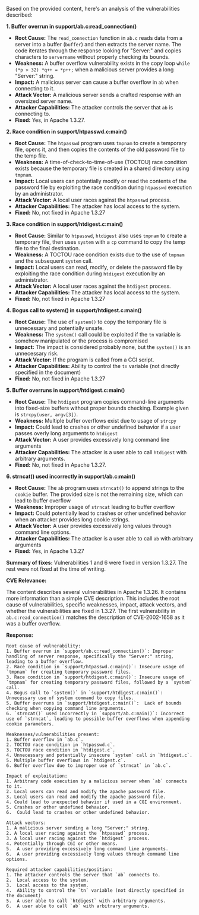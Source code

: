Based on the provided content, here's an analysis of the vulnerabilities described:

**1. Buffer overrun in support/ab.c:read_connection()**

*   **Root Cause:** The `read_connection` function in `ab.c` reads data from a server into a buffer (`buffer`) and then extracts the server name. The code iterates through the response looking for "Server:" and copies characters to `servername` without properly checking its bounds.
*   **Weakness:**  A buffer overflow vulnerability exists in the copy loop `while (*p > 32) *q++ = *p++;` when a malicious server provides a long "Server:" string.
*   **Impact:** A malicious server can cause a buffer overflow in `ab` when connecting to it.
*   **Attack Vector:** A malicious server sends a crafted response with an oversized server name.
*   **Attacker Capabilities:** The attacker controls the server that `ab` is connecting to.
*   **Fixed:** Yes, in Apache 1.3.27.

**2. Race condition in support/htpasswd.c:main()**

*   **Root Cause:** The `htpasswd` program uses `tmpnam` to create a temporary file, opens it, and then copies the contents of the old password file to the temp file.
*   **Weakness:**  A time-of-check-to-time-of-use (TOCTOU) race condition exists because the temporary file is created in a shared directory using `tmpnam`.
*   **Impact:** Local users can potentially modify or read the contents of the password file by exploiting the race condition during `htpasswd` execution by an administrator.
*   **Attack Vector:** A local user races against the `htpasswd` process.
*   **Attacker Capabilities:** The attacker has local access to the system.
*   **Fixed:** No, not fixed in Apache 1.3.27

**3. Race condition in support/htdigest.c:main()**

*  **Root Cause:** Similar to `htpasswd`, `htdigest` also uses `tmpnam` to create a temporary file, then uses `system` with a `cp` command to copy the temp file to the final destination.
*   **Weakness:**  A TOCTOU race condition exists due to the use of `tmpnam` and the subsequent `system` call.
*   **Impact:** Local users can read, modify, or delete the password file by exploiting the race condition during `htdigest` execution by an administrator.
*  **Attack Vector:** A local user races against the `htdigest` process.
*   **Attacker Capabilities:** The attacker has local access to the system.
*   **Fixed:** No, not fixed in Apache 1.3.27

**4. Bogus call to system() in support/htdigest.c:main()**

*   **Root Cause:** The use of `system()` to copy the temporary file is unnecessary and potentially unsafe.
*   **Weakness:**  The `system()` call could be exploited if the `tn` variable is somehow manipulated or the process is compromised
*   **Impact:** The impact is considered probably none, but the `system()` is an unnecessary risk.
*   **Attack Vector:**  If the program is called from a CGI script.
*   **Attacker Capabilities:**  Ability to control the `tn` variable (not directly specified in the document)
*   **Fixed:** No, not fixed in Apache 1.3.27

**5. Buffer overruns in support/htdigest.c:main()**

*   **Root Cause:** The `htdigest` program copies command-line arguments into fixed-size buffers without proper bounds checking. Example given is `strcpy(user, argv[3])`.
*   **Weakness:**  Multiple buffer overflows exist due to usage of `strcpy`
*  **Impact:** Could lead to crashes or other undefined behavior if a user passes overly long arguments to `htdigest`
*   **Attack Vector:**  A user provides excessively long command line arguments
*   **Attacker Capabilities:** The attacker is a user able to call `htdigest` with arbitrary arguments.
*   **Fixed:** No, not fixed in Apache 1.3.27.

**6. strncat() used incorrectly in support/ab.c:main()**

*   **Root Cause:** The `ab` program uses `strncat()` to append strings to the `cookie` buffer. The provided size is not the remaining size, which can lead to buffer overflow
*   **Weakness:**  Improper usage of `strncat` leading to buffer overflow
*   **Impact:** Could potentially lead to crashes or other undefined behavior when an attacker provides long cookie strings.
*   **Attack Vector:** A user provides excessively long values through command line options.
*   **Attacker Capabilities:** The attacker is a user able to call `ab` with arbitrary arguments
*  **Fixed:** Yes, in Apache 1.3.27

**Summary of fixes:**
Vulnerabilities 1 and 6 were fixed in version 1.3.27. The rest were not fixed at the time of writing.

**CVE Relevance:**

The content describes several vulnerabilities in Apache 1.3.26. It contains more information than a simple CVE description. This includes the root cause of vulnerabilities, specific weaknesses, impact, attack vectors, and whether the vulnerabilities are fixed in 1.3.27. The first vulnerability in `ab.c:read_connection()` matches the description of CVE-2002-1658 as it was a buffer overflow.

**Response:**
```
Root cause of vulnerability:
1. Buffer overrun in `support/ab.c:read_connection()`: Improper handling of server response, specifically the "Server:" string, leading to a buffer overflow.
2. Race condition in `support/htpasswd.c:main()`: Insecure usage of `tmpnam` for creating temporary password files.
3. Race condition in `support/htdigest.c:main()`: Insecure usage of `tmpnam` for creating temporary password files, followed by a `system` call.
4. Bogus call to `system()` in `support/htdigest.c:main()`: Unnecessary use of system command to copy files.
5. Buffer overruns in `support/htdigest.c:main()`:  Lack of bounds checking when copying command line arguments.
6. `strncat()` used incorrectly in `support/ab.c:main()`: Incorrect use of `strncat`, leading to possible buffer overflows when appending cookie parameters.

Weaknesses/vulnerabilities present:
1. Buffer overflow in `ab.c`.
2. TOCTOU race condition in `htpasswd.c`.
3. TOCTOU race condition in `htdigest.c`.
4. Unnecessary and potentially insecure `system` call in `htdigest.c`.
5. Multiple buffer overflows in `htdigest.c`.
6. Buffer overflow due to improper use of `strncat` in `ab.c`.

Impact of exploitation:
1. Arbitrary code execution by a malicious server when `ab` connects to it.
2. Local users can read and modify the apache password file.
3. Local users can read and modify the apache password file.
4. Could lead to unexpected behavior if used in a CGI environment.
5. Crashes or other undefined behavior.
6.  Could lead to crashes or other undefined behavior.

Attack vectors:
1. A malicious server sending a long "Server:" string.
2. A local user racing against the `htpasswd` process.
3. A local user racing against the `htdigest` process.
4. Potentially through CGI or other means.
5.  A user providing excessively long command line arguments.
6.  A user providing excessively long values through command line options.

Required attacker capabilities/position:
1. The attacker controls the server that `ab` connects to.
2.  Local access to the system.
3.  Local access to the system.
4.  Ability to control the `tn` variable (not directly specified in the document)
5.  A user able to call `htdigest` with arbitrary arguments.
6.  A user able to call `ab` with arbitrary arguments.
```